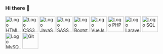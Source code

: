 ### Hi there 👋

  <img style="width: 50px;" src="https://www.francoiacovelli.it/wp-content/uploads/2015/09/HTML5_logo_and_wordmark.svg_.png" alt="Logo HTML5">
  <img style="width: 50px;" src="https://img.icons8.com/color/452/css3.png" alt="Logo CSS3">
  <img style="width: 50px;" src="https://www.sumasoftware.click/wp-content/uploads/2016/03/js-logo.png" alt="Logo JavaScript">
  <img style="width: 50px;" src="https://www.geekandjob.com/uploads/wiki/106eb730f7c2e52c9e0eb4b2d7a649ce.svg" alt="Logo SASS">
  <img style="width: 50px;" src="https://cdn.iconscout.com/icon/free/png-512/bootstrap-6-1175203.png" alt="Logo Bootstrap">
  <img style="width: 50px;" src="https://upload.wikimedia.org/wikipedia/commons/thumb/9/95/Vue.js_Logo_2.svg/1184px-Vue.js_Logo_2.svg.png" alt="Logo VueJs">
  <img style="width: 50px;" src="https://www.php.net/images/logos/new-php-logo.svg" alt="Logo PHP">
  <img style="width: 50px;" src="https://upload.wikimedia.org/wikipedia/commons/thumb/3/36/Logo.min.svg/1200px-Logo.min.svg.png" alt="Logo Laravel">
  <img style="width: 50px;" src="https://idocet.it/wp-content/uploads/2017/05/Logo-SQL.png" alt="Logo SQL">
  <img style="width: 50px;" src="https://yoroi.company/wp-content/uploads/2016/09/1200px-MySQL.svg_.png" alt="Logo MySQL">
  <img style="width: 50px;" src="https://upload.wikimedia.org/wikipedia/commons/thumb/e/e0/Git-logo.svg/1280px-Git-logo.svg.png" alt="Git">



<!--
**valeriomatranga/valeriomatranga** is a ✨ _special_ ✨ repository because its `README.md` (this file) appears on your GitHub profile.

Here are some ideas to get you started:

- 🔭 I’m currently working on ...
- 🌱 I’m currently learning ...
- 👯 I’m looking to collaborate on ...
- 🤔 I’m looking for help with ...
- 💬 Ask me about ...
- 📫 How to reach me: ...
- 😄 Pronouns: ...
- ⚡ Fun fact: ...
-->
